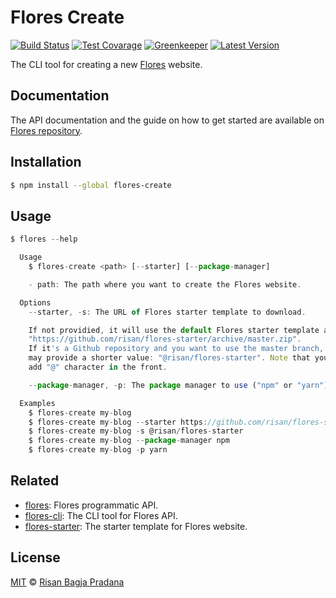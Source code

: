# Flores Create

[![Build Status](https://badgen.net/travis/risan/flores-create)](https://travis-ci.org/risan/flores-create)
[![Test Covarage](https://badgen.net/codecov/c/github/risan/flores-create)](https://codecov.io/gh/risan/flores-create)
[![Greenkeeper](https://badges.greenkeeper.io/risan/flores-create.svg)](https://greenkeeper.io)
[![Latest Version](https://badgen.net/npm/v/flores-create)](https://www.npmjs.com/package/flores-create)

The CLI tool for creating a new [Flores](https://github.com/risan/flores) website.

## Documentation

The API documentation and the guide on how to get started are available on [Flores repository](https://github.com/risan/flores#flores).

## Installation

```bash
$ npm install --global flores-create
```

## Usage

```js
$ flores --help

  Usage
    $ flores-create <path> [--starter] [--package-manager]

    - path: The path where you want to create the Flores website.

  Options
    --starter, -s: The URL of Flores starter template to download.

    If not providied, it will use the default Flores starter template at:
    "https://github.com/risan/flores-starter/archive/master.zip".
    If it's a Github repository and you want to use the master branch, you
    may provide a shorter value: "@risan/flores-starter". Note that you must
    add "@" character in the front.

    --package-manager, -p: The package manager to use ("npm" or "yarn").

  Examples
    $ flores-create my-blog
    $ flores-create my-blog --starter https://github.com/risan/flores-starter/archive/master.zip
    $ flores-create my-blog -s @risan/flores-starter
    $ flores-create my-blog --package-manager npm
    $ flores-create my-blog -p yarn
```

## Related

* [flores](https://github.com/risan/flores): Flores programmatic API.
* [flores-cli](https://github.com/risan/flores-cli): The CLI tool for Flores API.
* [flores-starter](https://github.com/risan/flores-starter): The starter template for Flores website.

## License

[MIT](https://github.com/risan/flores-create/blob/master/LICENSE) © [Risan Bagja Pradana](https://bagja.net)
